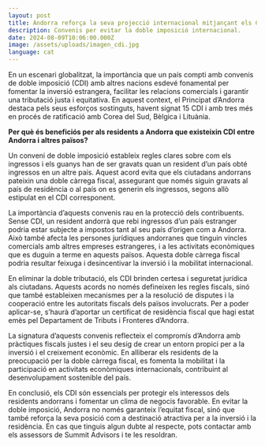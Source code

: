 ```yaml
---
layout: post
title: Andorra reforça la seva projecció internacional mitjançant els CDI.
description: Convenis per evitar la doble imposició internacional.
date: 2024-08-09T10:06:00.000Z
image: /assets/uploads/imagen_cdi.jpg
language: cat
---
```

En un escenari globalitzat, la importància que un país compti amb convenis de doble imposició (CDI) amb altres nacions esdevé fonamental per fomentar la inversió estrangera, facilitar les relacions comercials i garantir una tributació justa i equitativa. En aquest context, el Principat d’Andorra destaca pels seus esforços sostinguts, havent signat 15 CDI i amb tres més en procés de ratificació amb Corea del Sud, Bèlgica i Lituània.

**Per què és beneficiós per als residents a Andorra que existeixin CDI entre Andorra i altres països?**

Un conveni de doble imposició estableix regles clares sobre com els ingressos i els guanys han de ser gravats quan un resident d’un país obté ingressos en un altre país. Aquest acord evita que els ciutadans andorrans pateixin una doble càrrega fiscal, assegurant que només siguin gravats al país de residència o al país on es generin els ingressos, segons allò estipulat en el CDI corresponent.

La importància d’aquests convenis rau en la protecció dels contribuents. Sense CDI, un resident andorrà que rebi ingressos d’un país estranger podria estar subjecte a impostos tant al seu país d’origen com a Andorra. Això també afecta les persones jurídiques andorranes que tinguin vincles comercials amb altres empreses estrangeres, i a les activitats econòmiques que es duguin a terme en aquests països. Aquesta doble càrrega fiscal podria resultar feixuga i desincentivar la inversió i la mobilitat internacional.

En eliminar la doble tributació, els CDI brinden certesa i seguretat jurídica als ciutadans. Aquests acords no només defineixen les regles fiscals, sinó que també estableixen mecanismes per a la resolució de disputes i la cooperació entre les autoritats fiscals dels països involucrats. Per a poder aplicar-se, s’haurà d’aportar un certificat de residència fiscal que hagi estat emès pel Departament de Tributs i Fronteres d’Andorra.

La signatura d’aquests convenis reflecteix el compromís d’Andorra amb pràctiques fiscals justes i el seu desig de crear un entorn propici per a la inversió i el creixement econòmic. En alliberar els residents de la preocupació per la doble càrrega fiscal, es fomenta la mobilitat i la participació en activitats econòmiques internacionals, contribuint al desenvolupament sostenible del país.

En conclusió, els CDI són essencials per protegir els interessos dels residents andorrans i fomentar un clima de negocis favorable. En evitar la doble imposició, Andorra no només garanteix l’equitat fiscal, sinó que també reforça la seva posició com a destinació atractiva per a la inversió i la residència. En cas que tinguis algun dubte al respecte, pots contactar amb els assessors de Summit Advisors i te les resoldran.
